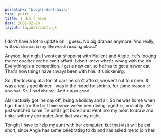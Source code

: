 ```yaml
---
permalink: "blog/i-dont-have/"
tags: posts
title: I don't have
date: 2001-02-20
layout: layouts/post.njk
---
```


I don't have a lot to update on, I guess. No big dramas anymore. And really, without drama, is my life worth reading about?

Anyhoo, last night I went car shopping with Mullens and Angie. He's looking for yet another car he can't afford. I don't know what's wrong with the kid. Everything is a competition. I get a new car, so he has to get a newer car. That's how things have always been with him. It's sickening.

So after looking at a ton of cars he can't afford, we went out to dinner. It was a really god dinner. I was in the mood for shrimp, for some reason or another. So, I had shrimp. And it was good.

Alan actually got the day off, being a holiday and all. So he was home when I got back for the first time since we've been living together, probably. We just watched some TV until I got bored and went into my room to draw and tinker with my computer. And that was my night.

Tonight I have to help my aunt with her computer, but that visit will be cut short, since Angie has some celebrating to do and has asked me to join her.